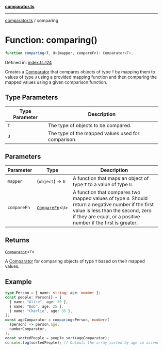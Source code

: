 [**comparator.ts**](index.md)

---

[comparator.ts](index.md) / comparing

# Function: comparing()

```ts
function comparing<T, U>(mapper, compareFn): Comparator<T>;
```

Defined in:
[index.ts:124](https://github.com/simonkberg/comparator.ts/blob/main/index.ts#L124)

Creates a [Comparator](Interface.Comparator.md) that compares objects of type
`T` by mapping them to values of type `U` using a provided mapping function and
then comparing the mapped values using a given comparison function.

## Type Parameters

| Type Parameter | Description                                        |
| -------------- | -------------------------------------------------- |
| `T`            | The type of objects to be compared.                |
| `U`            | The type of the mapped values used for comparison. |

## Parameters

| Parameter   | Type                                         | Description                                                                                                                                                                                               |
| ----------- | -------------------------------------------- | --------------------------------------------------------------------------------------------------------------------------------------------------------------------------------------------------------- |
| `mapper`    | (`object`) => `U`                            | A function that maps an object of type `T` to a value of type `U`.                                                                                                                                        |
| `compareFn` | [`CompareFn`](TypeAlias.CompareFn.md)\<`U`\> | A function that compares two mapped values of type `U`. Should return a negative number if the first value is less than the second, zero if they are equal, or a positive number if the first is greater. |

## Returns

[`Comparator`](Interface.Comparator.md)\<`T`\>

A [Comparator](Interface.Comparator.md) for comparing objects of type `T` based
on their mapped values.

## Example

```ts
type Person = { name: string; age: number };
const people: Person[] = [
  { name: "Alice", age: 30 },
  { name: "Bob", age: 25 },
  { name: "Charlie", age: 35 },
];
const ageComparator = comparing<Person, number>(
  (person) => person.age,
  numberComparator,
);
const sortedPeople = people.sort(ageComparator);
console.log(sortedPeople); // Outputs the array sorted by age in ascending order.
```
